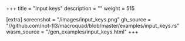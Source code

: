 +++
title = "Input keys"
description = ""
weight = 515

[extra]
screenshot = "/images/input_keys.png"
gh_source = "//github.com/not-fl3/macroquad/blob/master/examples/input_keys.rs"
wasm_source = "/gen_examples/input_keys.html"
+++
